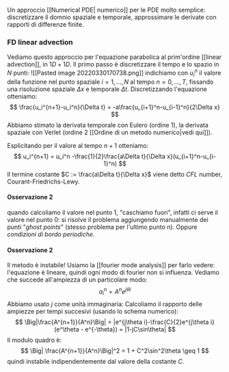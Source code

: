 Un approccio [[Numerical PDE| numerico]] per le PDE molto semplice: discretizzare il domnio spaziale e temporale, approssimare le derivate con rapporti di differenze finite.

### FD linear advection
Vediamo questo approccio per l'equazione parabolica al prim'ordine [[linear advection]], in $1D+1D$. Il primo passo è discretizzare il tempo e lo spazio in $N$ punti:
![[Pasted image 20220330170738.png]]
indichiamo con $u_i^n$ il valore della funzione nel punto spaziale $i = 1,\dots,N$ al tempo $n = 0,\dots,T$, fissando una risoluzione spaziale $\Delta x$ e temporale $\Delta t$.
Discretizzando l'equazione otteniamo:
$$
\frac{u_i^{n+1}-u_i^n}{\Delta t} = -a\frac{u_{i+1}^n-u_{i-1}^n}{2\Delta x}
$$
Abbiamo stimato la derivata temporale con Eulero (ordine 1), la derivata spaziale con Verlet (ordine 2 [[Ordine di un metodo numerico|vedi qui]]). 

Esplicitando per il valore al tempo $n+1$ otteniamo:
$$
u_i^{n+1} = u_i^n -\frac{1}{2}\frac{a\Delta t}{\Delta x}(u_{i+1}^n-u_{i-1}^n) 
$$
Il termine costante $C := \frac{a\Delta t}{\Delta x}$ viene detto $CFL$ number, Courant-Friedrichs-Lewy.

#### Osservazione 2
quando calcoliamo il valore nel punto 1, "caschiamo fuori", infatti ci serve il valore nel punto 0: si risolve il problema aggiungendo manualmente dei punti "_ghost points_" (stesso problema per l'ultimo punto n).
Oppure _condizioni di bordo periodiche_.

#### Osservazione 2
Il metodo è instabile!
Usiamo la [[fourier mode analysis]] per farlo vedere: l'equazione è lineare, quindi ogni modo di fourier non si influenza. Vediamo che succede all'ampiezza di un particolare modo:
$$
a_i^n = A^n e^{j\theta i}
$$
Abbiamo usato $j$ come unità immaginaria:
Calcoliamo il rapporto delle ampiezze per tempi succesivi (usando lo schema numerico):
$$
\Big|\frac{A^{n+1}}{A^n}\Big| = |e^{j\theta i}-\frac{C}{2}e^{j\theta i}(e^\theta - e^{-\theta}) = |1-jC\sin\theta|
$$
Il modulo quadro è:
$$
\Big| \frac{A^{n+1}}{A^n}\Big|^2 = 1 + C^2\sin^2\theta \geq 1
$$
quindi instabile indipendentemente dal valore della costante $C$.
